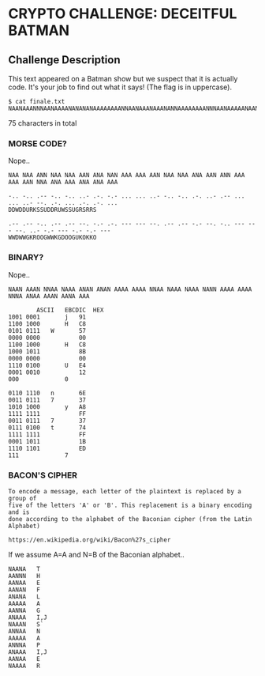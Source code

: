 # CRYPTO CHALLENGE: DECEITFUL BATMAN

## Challenge Description
This text appeared on a Batman show but we suspect that it is actually code. It's your job to find out what it says!
(The flag is in uppercase).

```
$ cat finale.txt 
NAANAAANNNAANAAAANANANANAAAAAAAANNAANAAANAAANANNAAAAAAAANNNAANAAAAANAANAAAA
```
75 characters in total

### MORSE CODE?

Nope..

```
NAA NAA ANN NAA NAA AAN ANA NAN AAA AAA AAN NAA NAA ANA AAN ANN AAA AAA AAN NNA ANA AAA ANA ANA AAA

-.. -.. .-- -.. -.. ..- .-. -.- ... ... ..- -.. -.. .-. ..- .-- ... ... ..- --. .-. ... .-. .-. ...
DDWDDURKSSUDDRUWSSUGRSRRS

.-- .-- -.. .-- .-- --. -.- .-. --- --- --. .-- .-- -.- --. -.. --- --- --. ..- -.- --- -.- -.- ---
WWDWWGKROOGWWKGDOOGUKOKKO
```

### BINARY?

Nope..

```
NAAN AAAN NNAA NAAA ANAN ANAN AAAA AAAA NNAA NAAA NAAA NANN AAAA AAAA NNNA ANAA AAAN AANA AAA

		ASCII	EBCDIC	HEX
1001 0001		j	91
1100 1000		H	C8
0101 0111 	W		57
0000 0000			00
1100 1000		H	C8
1000 1011			8B
0000 0000			00
1110 0100		U	E4
0001 0010			12
000				0

0110 1110 	n		6E
0011 0111 	7		37
1010 1000		y	A8
1111 1111			FF
0011 0111 	7		37
0111 0100 	t		74
1111 1111			FF
0001 1011			1B
1110 1101			ED
111				7
```

### BACON'S CIPHER

```
To encode a message, each letter of the plaintext is replaced by a group of
five of the letters 'A' or 'B'. This replacement is a binary encoding and is
done according to the alphabet of the Baconian cipher (from the Latin Alphabet)

https://en.wikipedia.org/wiki/Bacon%27s_cipher
```

If we assume A=A and N=B of the Baconian alphabet..

```
NAANA	T
AANNN	H
AANAA	E
AANAN	F
ANANA	L
AAAAA	A
AANNA	G
ANAAA	I,J
NAAAN	S`
ANNAA	N
AAAAA	A
ANNNA	P
ANAAA	I,J
AANAA	E
NAAAA	R
```
